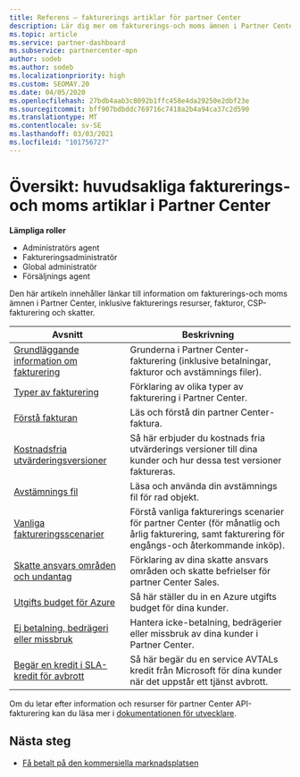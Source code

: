 ```yaml
---
title: Referens – fakturerings artiklar för partner Center
description: Lär dig mer om fakturerings-och moms ämnen i Partner Center. Informationen omfattar fakturerings resurser, fakturor, CSP-fakturering och skatter.
ms.topic: article
ms.service: partner-dashboard
ms.subservice: partnercenter-mpn
author: sodeb
ms.author: sodeb
ms.localizationpriority: high
ms.custom: SEOMAY.20
ms.date: 04/05/2020
ms.openlocfilehash: 27bdb4aab3c8092b1ffc458e4da29250e2dbf23e
ms.sourcegitcommit: bff907bdbddc769716c7418a2b4a94ca37c2d590
ms.translationtype: MT
ms.contentlocale: sv-SE
ms.lasthandoff: 03/03/2021
ms.locfileid: "101756727"
---
```

# <a name="overview-main-billing-and-tax-articles-in-partner-center"></a>Översikt: huvudsakliga fakturerings-och moms artiklar i Partner Center

**Lämpliga roller**

- Administratörs agent
- Faktureringsadministratör
- Global administratör
- Försäljnings agent

Den här artikeln innehåller länkar till information om fakturerings-och moms ämnen i Partner Center, inklusive fakturerings resurser, fakturor, CSP-fakturering och skatter.


| Avsnitt | Beskrivning |
| ----- | ----------- |
| [Grundläggande information om fakturering](billing-basics.md) | Grunderna i Partner Center-fakturering (inklusive betalningar, fakturor och avstämnings filer). |
| [Typer av fakturering](billing-different-types.md) | Förklaring av olika typer av fakturering i Partner Center. |
| [Förstå fakturan](read-your-bill.md) | Läs och förstå din partner Center-faktura. |
| [Kostnadsfria utvärderingsversioner](offer-your-customers-trials-of-microsoft-products.md) | Så här erbjuder du kostnads fria utvärderings versioner till dina kunder och hur dessa test versioner faktureras. |
| [Avstämnings fil](use-the-reconciliation-files.md) | Läsa och använda din avstämnings fil för rad objekt. |
| [Vanliga faktureringsscenarier](common-billing-scenarios.md) | Förstå vanliga fakturerings scenarier för partner Center (för månatlig och årlig fakturering, samt fakturering för engångs-och återkommande inköp). |
| [Skatte ansvars områden och undantag](tax-and-tax-exemptions.md) | Förklaring av dina skatte ansvars områden och skatte befrielser för partner Center Sales. |
| [Utgifts budget för Azure](set-an-azure-spending-budget-for-your-customers.md) | Så här ställer du in en Azure utgifts budget för dina kunder. |
| [Ej betalning, bedrägeri eller missbruk](non-payment-fraud-misuse.md) | Hantera icke-betalning, bedrägerier eller missbruk av dina kunder i Partner Center. |
| [Begär en kredit i SLA-kredit för avbrott](request-credit.md) | Så här begär du en service AVTALs kredit från Microsoft för dina kunder när det uppstår ett tjänst avbrott. |

Om du letar efter information och resurser för partner Center API-fakturering kan du läsa mer i [dokumentationen för utvecklare](/partner-center/develop/manage-billing).

## <a name="next-steps"></a>Nästa steg

- [Få betalt på den kommersiella marknadsplatsen](marketplace-get-paid.md)